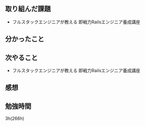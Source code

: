 ## 取り組んだ課題
- フルスタックエンジニアが教える 即戦力Railsエンジニア養成講座
## 分かったこと

## 次やること
- フルスタックエンジニアが教える 即戦力Railsエンジニア養成講座
## 感想

## 勉強時間
3h(266h)
